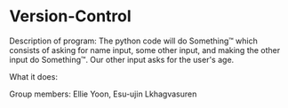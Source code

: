 # Version-Control

Description of program: The python code will do Something™ which consists of asking for name input, some other input, and making the other input do Something™. Our other input asks for the user's age.

What it does:




Group members: Ellie Yoon, Esu-ujin Lkhagvasuren
